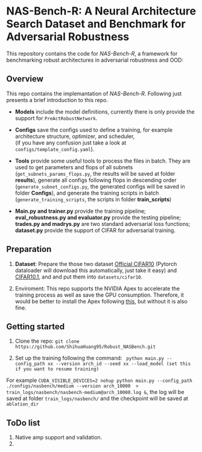 <h1>NAS-Bench-R: A Neural Architecture Search Dataset and Benchmark for Adversarial Robustness</h1>

This repository contains the code for *NAS-Bench-R*, a framework for benchmarking robust architectures in adversarial robustness and OOD:

## Overview

This repo contains the implemantation of *NAS-Bench-R*. 
Following just presents a brief introduction to this repo.
- **Models** include the model definitions, currently there is only provide the support for ```PreActRobustNetwork```.

- **Configs** save the configs used to define a training, for example architecture structure, optimizer, and scheduler,  
(if you have any confusion just take a look at ```configs/template_config.yaml```).

- **Tools** provide some useful tools to process the files in batch. They are used to get parameters and flops of all subnets 
(```get_subnets_params_flops.py```, the results will be saved at folder **results**), 
generate all configs following flops in descending order (```generate_subnet_configs.py```, the generated configs will be saved in folder **Configs**), 
and generate the training scripts in batch (```generate_training_scripts```, the scripts in folder **train_scripts**) 

- **Main.py and trainer.py** provide the training pipeline; **eval_robustness.py and evaluator.py** provide the testing pipeline; 
**trades.py and madrys.py** are two standard adversarial loss functions; **dataset.py** provide the support of CIFAR for adversarial training. 

## Preparation
1. **Dataset**: Prepare the those two dataset
 [Official CIFAR10](https://www.cs.toronto.edu/~kriz/cifar.html) 
 (Pytorch dataloader will download this automatically, just take it easy) 
 and [CIFAR10.1](https://github.com/modestyachts/CIFAR-10.1), and and put them into ```datasets/cifar10```.

2. Enviroment: This repo supports the NVIDIA Apex to accelerate the training process as well as save the GPU consumption. 
Therefore, it would be better to install the Apex following [this](https://github.com/NVIDIA/apex), but without it is also fine.


## Getting started

1. Clone the repo: `git clone https://github.com/ShihuaHuang95/Robust_NASBench.git`

2. Set up the training following the command:
``` python main.py --config_path xx --version arch_id --seed xx --load_model (set this if you want to resume training)```

For example ```CUDA_VISIBLE_DEVICES=2 nohup python main.py --config_path ./configs/nasbench/medium --version arch_10000  > train_logs/nasbench/nasbench-medium@arch_10000.log &```, 
the log will be saved at folder ```train_logs/nasbench/``` and the checkpoint will be saved at ```ablation_dir```


## ToDo list
1. Native amp support and validation. 
2. 
